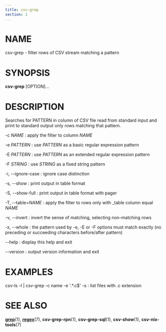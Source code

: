 ```yaml
---
title: csv-grep
section: 1
...
```


# NAME #

csv-grep - filter rows of CSV stream matching a pattern

# SYNOPSIS #

**csv-grep** [OPTION]...

# DESCRIPTION #

Searches for PATTERN in column of CSV file read from standard input and print
to standard output only rows matching that pattern.

-c *NAME*
:   apply the filter to column *NAME*

-e *PATTERN*
:   use *PATTERN* as a basic regular expression pattern

-E *PATTERN*
:   use *PATTERN* as an extended regular expression pattern

-F *STRING*
:   use *STRING* as a fixed string pattern

-i, \--ignore-case
:   ignore case distinction

-s, \--show
:   print output in table format

-S, \--show-full
:   print output in table format with pager

-T, \--table=*NAME*
:   apply the filter to rows only with _table column equal *NAME*

-v, \--invert
:   invert the sense of matching, selecting non-matching rows

-x, \--whole
:   the pattern used by -e, -E or -F options must match exactly (no preceding
or succeeding characters before/after pattern)

\--help
:   display this help and exit

\--version
:   output version information and exit

# EXAMPLES #

csv-ls -l | csv-grep -c name -e '.*\.c$' -s
:   list files with .c extension

# SEE ALSO #

**[grep](http://man7.org/linux/man-pages/man1/grep.1.html)**(1),
**[regex](http://man7.org/linux/man-pages/man7/regex.7.html)**(7),
**csv-grep-rpn**(1), **csv-grep-sql**(1), **csv-show**(1), **csv-nix-tools**(7)
